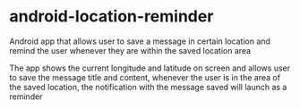 # android-location-reminder
Android app that allows user to save a message in certain location and remind the user whenever they are within the saved location area

The app shows the current longitude and latitude on screen and allows user to save the message title and content, whenever the user is in the area of the saved location, the notification with the message saved will launch as a reminder
